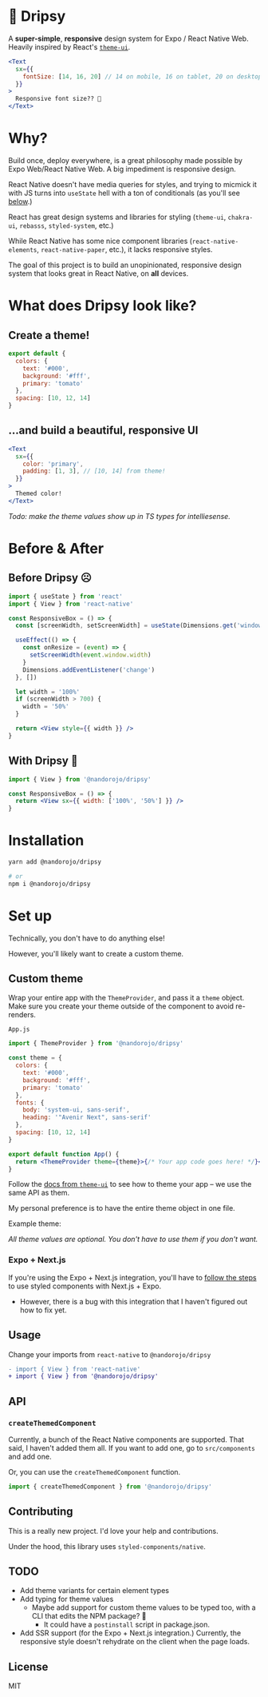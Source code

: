 # 🍷 Dripsy

A **super-simple**, **responsive** design system for Expo / React Native Web. Heavily inspired by React's [`theme-ui`](https://theme-ui.com/home).

```jsx
<Text
  sx={{
    fontSize: [14, 16, 20] // 14 on mobile, 16 on tablet, 20 on desktop
  }}
>
  Responsive font size?? 🤯
</Text>
```

# Why?

Build once, deploy everywhere, is a great philosophy made possible by Expo Web/React Native Web. A big impediment is responsive design.

React Native doesn't have media queries for styles, and trying to micmick it with JS turns into `useState` hell with a ton of conditionals (as you'll see [below](#Before-&-After).)

React has great design systems and libraries for styling (`theme-ui`, `chakra-ui`, `rebasss`, `styled-system`, etc.)

While React Native has some nice component libraries (`react-native-elements`, `react-native-paper`, etc.), it lacks responsive styles.

The goal of this project is to build an unopinionated, responsive design system that looks great in React Native, on **all** devices.

# What does Dripsy look like?

## Create a theme!

```js
export default {
  colors: {
    text: '#000',
    background: '#fff',
    primary: 'tomato'
  },
  spacing: [10, 12, 14]
}
```

## ...and build a beautiful, responsive UI

```jsx
<Text
  sx={{
    color: 'primary',
    padding: [1, 3], // [10, 14] from theme!
  }}
>
  Themed color!
</Text>
```

_Todo: make the theme values show up in TS types for intelliesense._

# Before & After

## Before Dripsy ☹️

```jsx
import { useState } from 'react'
import { View } from 'react-native'

const ResponsiveBox = () => {
  const [screenWidth, setScreenWidth] = useState(Dimensions.get('window').width)

  useEffect(() => {
    const onResize = (event) => {
      setScreenWidth(event.window.width)
    }
    Dimensions.addEventListener('change')
  }, [])

  let width = '100%'
  if (screenWidth > 700) {
    width = '50%'
  }

  return <View style={{ width }} />
}
```

## With Dripsy 🤩

```jsx
import { View } from '@nandorojo/dripsy'

const ResponsiveBox = () => {
  return <View sx={{ width: ['100%', '50%'] }} />
}
```

# Installation

```sh
yarn add @nandorojo/dripsy

# or
npm i @nandorojo/dripsy
```

# Set up

Technically, you don't have to do anything else!

However, you'll likely want to create a custom theme.

## Custom theme

Wrap your entire app with the `ThemeProvider`, and pass it a `theme` object. Make sure you create your theme outside of the component to avoid re-renders. 

`App.js`

```jsx
import { ThemeProvider } from '@nandorojo/dripsy'

const theme = {
  colors: {
    text: '#000',
    background: '#fff',
    primary: 'tomato'
  },
  fonts: {
    body: 'system-ui, sans-serif',
    heading: '"Avenir Next", sans-serif'
  },
  spacing: [10, 12, 14]
}

export default function App() {
  return <ThemeProvider theme={theme}>{/* Your app code goes here! */}</ThemeProvider>
}
```

Follow the [docs from `theme-ui`](https://theme-ui.com/theme-spec) to see how to theme your app – we use the same API as them.

My personal preference is to have the entire theme object in one file.

Example theme: 

_All theme values are optional. You don't have to use them if you don't want._

### Expo + Next.js

If you're using the Expo + Next.js integration, you'll have to [follow the steps](https://docs.expo.io/guides/using-styled-components/#usage-with-nextjs) to use styled components with Next.js + Expo.

- However, there is a bug with this integration that I haven't figured out how to fix yet.

## Usage

Change your imports from `react-native` to `@nandorojo/dripsy`

```diff
- import { View } from 'react-native'
+ import { View } from '@nandorojo/dripsy'
```

## API

### `createThemedComponent`

Currently, a bunch of the React Native components are supported. That said, I haven't added them all. If you want to add one, go to `src/components` and add one.

Or, you can use the `createThemedComponent` function.

```jsx
import { createThemedComponent } from '@nandorojo/dripsy'
```

## Contributing

This is a really new project. I'd love your help and contributions.

Under the hood, this library uses `styled-components/native`.

## TODO

- Add theme variants for certain element types
- Add typing for theme values
  - Maybe add support for custom theme values to be typed too, with a CLI that edits the NPM package? 🧐
    - It could have a `postinstall` script in package.json.
- Add SSR support (for the Expo + Next.js integration.) Currently, the responsive style doesn't rehydrate on the client when the page loads.

## License

MIT
